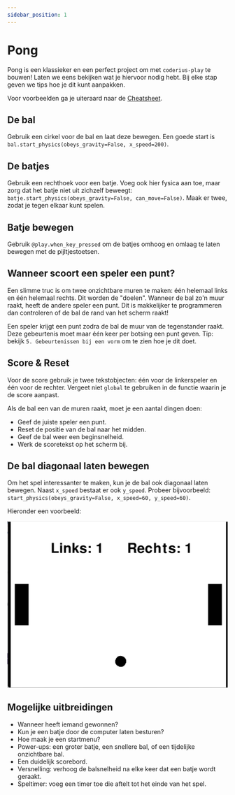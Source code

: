 ```yaml
---
sidebar_position: 1
---
```


# Pong
Pong is een klassieker en een perfect project om met `coderius-play` te bouwen!
Laten we eens bekijken wat je hiervoor nodig hebt. Bij elke stap geven we tips hoe je dit kunt aanpakken.

Voor voorbeelden ga je uiteraard naar de [Cheatsheet](../cheatsheet.md).

## De bal
Gebruik een cirkel voor de bal en laat deze bewegen.
Een goede start is `bal.start_physics(obeys_gravity=False, x_speed=200)`.

## De batjes
Gebruik een rechthoek voor een batje. Voeg ook hier fysica aan toe, maar zorg dat het batje niet uit zichzelf beweegt: `batje.start_physics(obeys_gravity=False, can_move=False)`.
Maak er twee, zodat je tegen elkaar kunt spelen.

## Batje bewegen
Gebruik `@play.when_key_pressed` om de batjes omhoog en omlaag te laten bewegen met de pijltjestoetsen.

## Wanneer scoort een speler een punt?
Een slimme truc is om twee onzichtbare muren te maken: één helemaal links en één helemaal rechts. Dit worden de "doelen".
Wanneer de bal zo'n muur raakt, heeft de andere speler een punt. Dit is makkelijker te programmeren dan controleren of de bal de rand van het scherm raakt!

Een speler krijgt een punt zodra de bal de muur van de tegenstander raakt. Deze gebeurtenis moet maar één keer per botsing een punt geven.
Tip: bekijk `5. Gebeurtenissen bij een vorm` om te zien hoe je dit doet.

## Score & Reset
Voor de score gebruik je twee tekstobjecten: één voor de linkerspeler en één voor de rechter.
Vergeet niet `global` te gebruiken in de functie waarin je de score aanpast.

Als de bal een van de muren raakt, moet je een aantal dingen doen:
- Geef de juiste speler een punt.
- Reset de positie van de bal naar het midden.
- Geef de bal weer een beginsnelheid.
- Werk de scoretekst op het scherm bij.

## De bal diagonaal laten bewegen
Om het spel interessanter te maken, kun je de bal ook diagonaal laten bewegen. Naast `x_speed` bestaat er ook `y_speed`. Probeer bijvoorbeeld: `start_physics(obeys_gravity=False, x_speed=60, y_speed=60)`.

Hieronder een voorbeeld:

![pong](pong.png)

## Mogelijke uitbreidingen
- Wanneer heeft iemand gewonnen?
- Kun je een batje door de computer laten besturen?
- Hoe maak je een startmenu?
- Power-ups: een groter batje, een snellere bal, of een tijdelijke onzichtbare bal.
- Een duidelijk scorebord.
- Versnelling: verhoog de balsnelheid na elke keer dat een batje wordt geraakt.
- Speltimer: voeg een timer toe die aftelt tot het einde van het spel.
